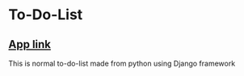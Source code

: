 # To-Do-List
## [App link](https://todoabhi.herokuapp.com/)
This is normal to-do-list made from python using Django framework

